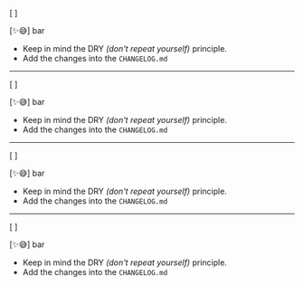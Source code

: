 [ ]

[✨😅] bar

-   Keep in mind the DRY _(don't repeat yourself)_ principle.
-   Add the changes into the `CHANGELOG.md`

---

[ ]

[✨😅] bar

-   Keep in mind the DRY _(don't repeat yourself)_ principle.
-   Add the changes into the `CHANGELOG.md`

---

[ ]

[✨😅] bar

-   Keep in mind the DRY _(don't repeat yourself)_ principle.
-   Add the changes into the `CHANGELOG.md`

---

[ ]

[✨😅] bar

-   Keep in mind the DRY _(don't repeat yourself)_ principle.
-   Add the changes into the `CHANGELOG.md`